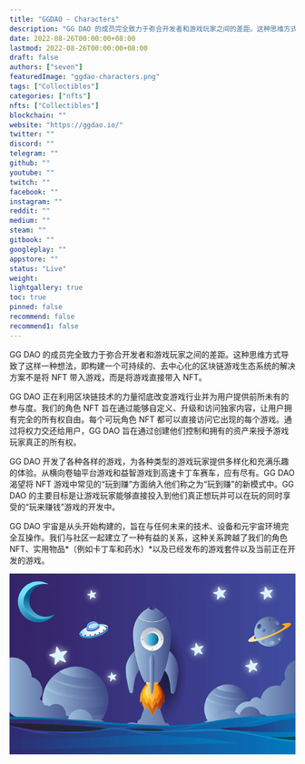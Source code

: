 ```yaml
---
title: "GGDAO - Characters"
description: "GG DAO 的成员完全致力于弥合开发者和游戏玩家之间的差距。这种思维方式导致了这样一种想法，即构建一个可持续的、去中心化的区块链游戏生态系统的解决方案不是将 NFT 带入游戏，而是将游戏直接带入 NFT。"
date: 2022-08-26T00:00:00+08:00
lastmod: 2022-08-26T00:00:00+08:00
draft: false
authors: ["seven"]
featuredImage: "ggdao-characters.png"
tags: ["Collectibles"]
categories: ["nfts"]
nfts: ["Collectibles"]
blockchain: ""
website: "https://ggdao.io/"
twitter: ""
discord: ""
telegram: ""
github: ""
youtube: ""
twitch: ""
facebook: ""
instagram: ""
reddit: ""
medium: ""
steam: ""
gitbook: ""
googleplay: ""
appstore: ""
status: "Live"
weight: 
lightgallery: true
toc: true
pinned: false
recommend: false
recommend1: false
---
```

GG DAO 的成员完全致力于弥合开发者和游戏玩家之间的差距。这种思维方式导致了这样一种想法，即构建一个可持续的、去中心化的区块链游戏生态系统的解决方案不是将 NFT 带入游戏，而是将游戏直接带入 NFT。

GG DAO 正在利用区块链技术的力量彻底改变游戏行业并为用户提供前所未有的参与度。我们的角色 NFT 旨在通过能够自定义、升级和访问独家内容，让用户拥有完全的所有权自由。每个可玩角色 NFT 都可以直接访问它出现的每个游戏。通过将权力交还给用户，GG DAO 旨在通过创建他们控制和拥有的资产来授予游戏玩家真正的所有权。

GG DAO 开发了各种各样的游戏，为各种类型的游戏玩家提供多样化和充满乐趣的体验。从横向卷轴平台游戏和益智游戏到高速卡丁车赛车，应有尽有。GG DAO 渴望将 NFT 游戏中常见的“玩到赚”方面纳入他们称之为“玩到赚”的新模式中。GG DAO 的主要目标是让游戏玩家能够直接投入到他们真正想玩并可以在玩的同时享受的“玩来赚钱”游戏的开发中。

GG DAO 宇宙是从头开始构建的，旨在与任何未来的技术、设备和元宇宙环境完全互操作。我们与社区一起建立了一种有益的关系，这种关系跨越了我们的角色 NFT、实用物品*（例如卡丁车和药水）*以及已经发布的游戏套件以及当前正在开发的游戏。

![nft](1661505036626.png)